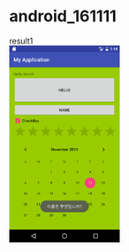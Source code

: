 # android_161111
result1<br>
<img src='https://github.com/fbwkzl333/android_161111/blob/master/app/pix/Screenshot_1478834320.png?raw=true' width=200><br>

